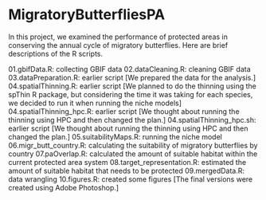 # MigratoryButterfliesPA
In this project, we examined the performance of protected areas in conserving the annual cycle of migratory butterflies. Here are brief descriptions of the R scripts.

01.gbifData.R: collecting GBIF data
02.dataCleaning.R: cleaning GBIF data
03.dataPreparation.R: earlier script [We prepared the data for the analysis.]
04.spatialThinning.R: earlier script [We planned to do the thinning using the spThin R package, but considering the time it was taking for each species, we decided to run it when running the niche models]
04.spatialThinning_hpc.R: earlier script [We thought about running the thinning using HPC and then changed the plan.]
04.spatialThinning_hpc.sh: earlier script [We thought about running the thinning using HPC and then changed the plan.]
05.suitabilityMaps.R: running the niche model
06.migr_butt_country.R: calculating the suitability of migratory butterflies by country
07.paOverlap.R: calculated the amount of suitable habitat within the current protected area system
08.target_representation.R: estimated the amount of suitable habitat that needs to be protected
09.mergedData.R: data wrangling
10.figures.R: created some figures [The final versions were created using Adobe Photoshop.]
